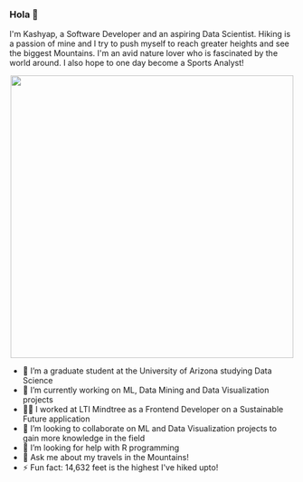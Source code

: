 ### Hola 👋

I'm Kashyap, a Software Developer and an aspiring Data Scientist. Hiking is a passion of mine and I try to push myself to reach greater heights and see the biggest Mountains. I'm an avid nature lover who is fascinated by the world around. I also hope to one day become a Sports Analyst!

<div id="header" align="center">
  <img src="https://giphy.com/embed/U847RILcoxIKjuSK4E" width="500"/>
</div>

- 🌱 I’m a graduate student at the University of Arizona studying Data Science
- 🔭 I’m currently working on ML, Data Mining and Data Visualization projects
- 👨‍💻 I worked at LTI Mindtree as a Frontend Developer on a Sustainable Future application
- 👯 I’m looking to collaborate on ML and Data Visualization projects to gain more knowledge in the field
- 🤔 I’m looking for help with R programming
- 💬 Ask me about my travels in the Mountains!
- ⚡ Fun fact: 14,632 feet is the highest I've hiked upto!
<!--
**KashyapNadendla/KashyapNadendla** is a ✨ _special_ ✨ repository because its `README.md` (this file) appears on your GitHub profile.

Here are some ideas to get you started:


-->
